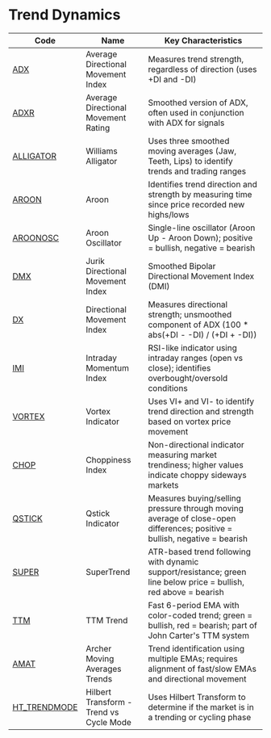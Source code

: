 # Trend Dynamics

| Code | Name | Key Characteristics |
| ------------ | --------------------------------------- | --------------------------------------------------------------------------------------- |
| [ADX](/indicators/dynamics/adx.md) | Average Directional Movement Index | Measures trend strength, regardless of direction (uses +DI and -DI) |
| [ADXR](/indicators/dynamics/adxr.md) | Average Directional Movement Rating | Smoothed version of ADX, often used in conjunction with ADX for signals |
| [ALLIGATOR](/indicators/dynamics/alligator.md) | Williams Alligator | Uses three smoothed moving averages (Jaw, Teeth, Lips) to identify trends and trading ranges |
| [AROON](/indicators/dynamics/aroon.md) | Aroon | Identifies trend direction and strength by measuring time since price recorded new highs/lows |
| [AROONOSC](/indicators/dynamics/aroonosc.md) | Aroon Oscillator | Single-line oscillator (Aroon Up - Aroon Down); positive = bullish, negative = bearish |
| [DMX](/indicators/dynamics/dmx.md) | Jurik Directional Movement Index | Smoothed Bipolar Directional Movement Index (DMI) |
| [DX](/indicators/dynamics/dx.md) | Directional Movement Index | Measures directional strength; unsmoothed component of ADX (100 * abs(+DI - -DI) / (+DI + -DI)) |
| [IMI](/indicators/dynamics/imi.md) | Intraday Momentum Index | RSI-like indicator using intraday ranges (open vs close); identifies overbought/oversold conditions |
| [VORTEX](/indicators/dynamics/vortex.md) | Vortex Indicator | Uses VI+ and VI- to identify trend direction and strength based on vortex price movement |
| [CHOP](/indicators/dynamics/chop.md) | Choppiness Index | Non-directional indicator measuring market trendiness; higher values indicate choppy sideways markets |
| [QSTICK](/indicators/dynamics/qstick.md) | Qstick Indicator | Measures buying/selling pressure through moving average of close-open differences; positive = bullish, negative = bearish |
| [SUPER](/indicators/dynamics/super.md) | SuperTrend | ATR-based trend following with dynamic support/resistance; green line below price = bullish, red above = bearish |
| [TTM](/indicators/dynamics/ttm.md) | TTM Trend | Fast 6-period EMA with color-coded trend; green = bullish, red = bearish; part of John Carter's TTM system |
| [AMAT](/indicators/dynamics/amat.md) | Archer Moving Averages Trends | Trend identification using multiple EMAs; requires alignment of fast/slow EMAs and directional movement |
| [HT_TRENDMODE](/indicators/dynamics/ht_trendmode.md) | Hilbert Transform - Trend vs Cycle Mode | Uses Hilbert Transform to determine if the market is in a trending or cycling phase |
